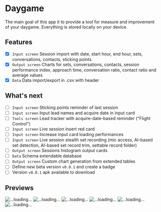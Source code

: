 # Daygame

The main goal of this app it to provide a tool for measure and improvement of your daygame.
Everything is stored locally on your device.

## Features
- [x] `Input screen` Session import with date, start hour, end hour, sets, conversations, contacts, sticking points
- [x] `Output screen` Charts for sets, conversations, contacts, session performance index, approach time, conversation ratio, contact ratio and average values
- [x] `Data` Data import/export in .csv with header

## What's next

- [ ] `Input screen` Sticking points reminder of last session
- [ ] `Input screen` Input lead names and acquire date in input card
- [ ] `Tools screen` Lead tracker with acquire-date-based reminder ("Flight Control")
- [ ] `Input screen` Live session insert red card
- [ ] `Input screen` Increase input card loading performances
- [ ] `Input screen` Live session stealth set recording (mic access, AI-based set detection, AI-based set record trim, settable record folder)
- [ ] `Output screen` Sessions histogram output cards
- [ ] `Data` Schema extendable database
- [ ] `Output screen` Custom chart generation from extended tables
- [ ] Define new beta version `v0.0.1` and create a badge
- [ ] Version `v0.0.1` apk available to download

## Previews

![...loading...](https://github.com/barryburgle/game-app/blob/main/resources/screen/input/input_screen_v_1_w.png?raw=true)
![...loading...](https://github.com/barryburgle/game-app/blob/main/resources/screen/input/input_dialog_v_1_w.png?raw=true)
![...loading...](https://github.com/barryburgle/game-app/blob/main/resources/screen/input/output_screen_v_1_w.png?raw=true)
![...loading...](https://github.com/barryburgle/game-app/blob/main/resources/screen/input/input_screen_v_1_b.png?raw=true)
![...loading...](https://github.com/barryburgle/game-app/blob/main/resources/screen/input/input_dialog_v_1_b.png?raw=true)
![...loading...](https://github.com/barryburgle/game-app/blob/main/resources/screen/input/output_screen_v_1_b.png?raw=true)
